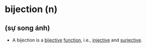 # bijection (n)

## (sự song ánh)

- A bijection is a [bijective](bijective-adj.md#a-function-is-bijective-if-it-is-injective-and-surjective-song-ánh) [function](../f/function-n.md#a-relation-from-a-set-into-another-set-hàm-hàm-số), i.e., [injective](../i/injective-adj.md#a-function-is-injective-if-there-does-not-exists-duplicated-images-nội-xạ) and [surjective](../s/surjective-adj.md#a-function-is-surjective-if-its-range-is-equal-to-its-codomain-toàn-ánh).